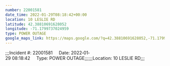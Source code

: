 ```yaml
---
number: 22001581
date_time: 2022-01-29T08:18:42+00:00
location: 10 LESLIE RD
latitude: 42.38810691628052
longitude: -71.1799737024959
type: POWER OUTAGE
google_maps_link: https://maps.google.com/?q=42.38810691628052,-71.1799737024959
---
```


;;;Incident #: 22001581     Date: 2022‐01‐29 08:18:42     Type: POWER OUTAGE;;;;;;Location: 10 LESLIE RD;;;
